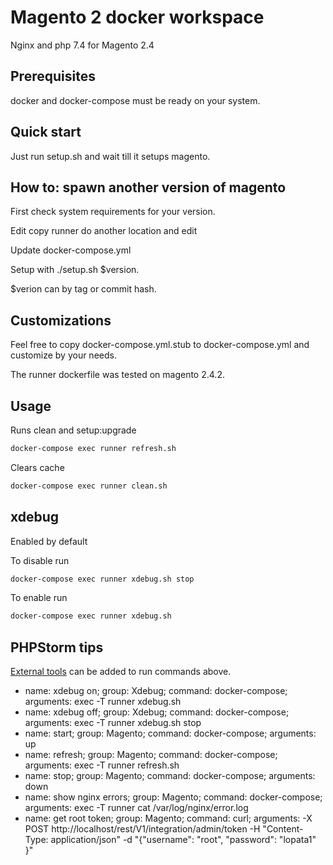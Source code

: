 # Magento 2 docker workspace

Nginx and php 7.4 for Magento 2.4

## Prerequisites

docker and docker-compose must be ready on your system.

## Quick start

Just run setup.sh and wait till it setups magento.

## How to: spawn another version of magento

First check system requirements for your version.

Edit copy runner do another location and edit

Update docker-compose.yml

Setup with ./setup.sh $version.

$verion can by tag or commit hash.

## Customizations

Feel free to copy docker-compose.yml.stub to docker-compose.yml and customize by your needs.

The runner dockerfile was tested on magento 2.4.2.

## Usage

Runs clean and setup:upgrade
```bash
docker-compose exec runner refresh.sh
```

Clears cache
```bash
docker-compose exec runner clean.sh
```

## xdebug

Enabled by default

To disable run
```bash
docker-compose exec runner xdebug.sh stop
```

To enable run
```bash
docker-compose exec runner xdebug.sh
```

## PHPStorm tips

[External tools](https://www.jetbrains.com/help/phpstorm/settings-tools-external-tools.html) can be added to run commands above.  

* name: xdebug on; group: Xdebug; command: docker-compose; arguments: exec -T runner xdebug.sh
* name: xdebug off; group: Xdebug; command: docker-compose; arguments: exec -T runner xdebug.sh stop
* name: start; group: Magento; command: docker-compose; arguments: up
* name: refresh; group: Magento; command: docker-compose; arguments: exec -T runner refresh.sh
* name: stop; group: Magento; command: docker-compose; arguments: down
* name: show nginx errors; group: Magento; command: docker-compose; arguments: exec -T runner cat /var/log/nginx/error.log
* name: get root token; group: Magento; command: curl; arguments: -X POST http://localhost/rest/V1/integration/admin/token   -H "Content-Type: application/json"   -d "{\"username\": \"root\", \"password\": \"lopata1\" }" 
